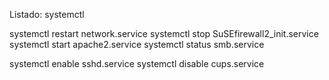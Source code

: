 Listado: systemctl

systemctl restart network.service
systemctl stop SuSEfirewall2_init.service
systemctl start apache2.service
systemctl status smb.service

systemctl enable sshd.service
systemctl disable cups.service
